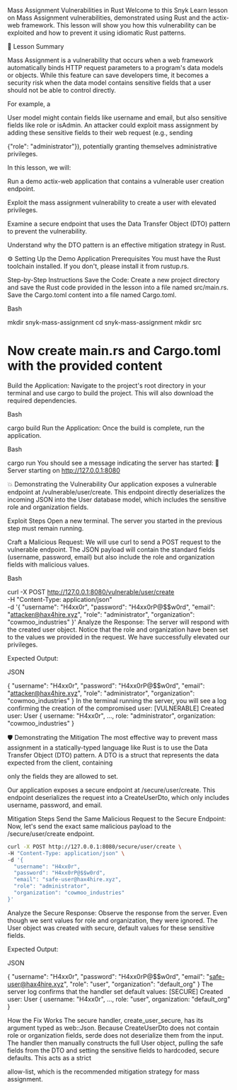 Mass Assignment Vulnerabilities in Rust
Welcome to this Snyk Learn lesson on Mass Assignment vulnerabilities, demonstrated using Rust and the actix-web framework. This lesson will show you how this vulnerability can be exploited and how to prevent it using idiomatic Rust patterns.

📖 Lesson Summary

Mass Assignment is a vulnerability that occurs when a web framework automatically binds HTTP request parameters to a program's data models or objects. While this feature can save developers time, it becomes a security risk when the data model contains sensitive fields that a user should not be able to control directly. 


For example, a 

User model might contain fields like username and email, but also sensitive fields like role or isAdmin. An attacker could exploit mass assignment by adding these sensitive fields to their web request (e.g., sending 



{"role": "administrator"}), potentially granting themselves administrative privileges. 


In this lesson, we will:

Run a demo actix-web application that contains a vulnerable user creation endpoint.

Exploit the mass assignment vulnerability to create a user with elevated privileges.

Examine a secure endpoint that uses the Data Transfer Object (DTO) pattern to prevent the vulnerability.

Understand why the DTO pattern is an effective mitigation strategy in Rust.

⚙️ Setting Up the Demo Application
Prerequisites
You must have the Rust toolchain installed. If you don't, please install it from rustup.rs.

Step-by-Step Instructions
Save the Code:
Create a new project directory and save the Rust code provided in the lesson into a file named src/main.rs. Save the Cargo.toml content into a file named Cargo.toml.

Bash

mkdir snyk-mass-assignment
cd snyk-mass-assignment
mkdir src
# Now create main.rs and Cargo.toml with the provided content
Build the Application:
Navigate to the project's root directory in your terminal and use cargo to build the project. This will also download the required dependencies.

Bash

cargo build
Run the Application:
Once the build is complete, run the application.

Bash

cargo run
You should see a message indicating the server has started:
🚀 Server starting on http://127.0.0.1:8080

💥 Demonstrating the Vulnerability
Our application exposes a vulnerable endpoint at /vulnerable/user/create. This endpoint directly deserializes the incoming JSON into the User database model, which includes the sensitive role and organization fields.

Exploit Steps
Open a new terminal. The server you started in the previous step must remain running.

Craft a Malicious Request:
We will use curl to send a POST request to the vulnerable endpoint. The JSON payload will contain the standard fields (username, password, email) but also include the role and organization fields with malicious values.

Bash

curl -X POST http://127.0.0.1:8080/vulnerable/user/create \
-H "Content-Type: application/json" \
-d '{
  "username": "H4xx0r",
  "password": "H4xx0rP@$$w0rd",
  "email": "attacker@hax4hire.xyz",
  "role": "administrator",
  "organization": "cowmoo_industries"
}'
Analyze the Response:
The server will respond with the created user object. Notice that the role and organization have been set to the values we provided in the request. We have successfully elevated our privileges.

Expected Output:

JSON

{
  "username": "H4xx0r",
  "password": "H4xx0rP@$$w0rd",
  "email": "attacker@hax4hire.xyz",
  "role": "administrator",
  "organization": "cowmoo_industries"
}
In the terminal running the server, you will see a log confirming the creation of the compromised user:
[VULNERABLE] Created user: User { username: "H4xx0r", ..., role: "administrator", organization: "cowmoo_industries" }

🛡️ Demonstrating the Mitigation
The most effective way to prevent mass assignment in a statically-typed language like Rust is to use the Data Transfer Object (DTO) pattern. A DTO is a struct that represents the data expected from the client, containing 

only the fields they are allowed to set. 

Our application exposes a secure endpoint at /secure/user/create. This endpoint deserializes the request into a CreateUserDto, which only includes username, password, and email.

Mitigation Steps
Send the Same Malicious Request to the Secure Endpoint:
Now, let's send the exact same malicious payload to the /secure/user/create endpoint.

```bash
curl -X POST http://127.0.0.1:8080/secure/user/create \
-H "Content-Type: application/json" \
-d '{
  "username": "H4xx0r",
  "password": "H4xx0rP@$$w0rd",
  "email": "safe-user@hax4hire.xyz",
  "role": "administrator",
  "organization": "cowmoo_industries"
}'
```

Analyze the Secure Response:
Observe the response from the server. Even though we sent values for role and organization, they were ignored. The User object was created with secure, default values for these sensitive fields.

Expected Output:

JSON

{
  "username": "H4xx0r",
  "password": "H4xx0rP@$$w0rd",
  "email": "safe-user@hax4hire.xyz",
  "role": "user",
  "organization": "default_org"
}
The server log confirms that the handler set default values:
[SECURE] Created user: User { username: "H4xx0r", ..., role: "user", organization: "default_org" }

How the Fix Works
The secure handler, create_user_secure, has its argument typed as web::Json<CreateUserDto>. Because CreateUserDto does not contain role or organization fields, serde does not deserialize them from the input. The handler then manually constructs the full User object, pulling the safe fields from the DTO and setting the sensitive fields to hardcoded, secure defaults. This acts as a strict 

allow-list, which is the recommended mitigation strategy for mass assignment. 